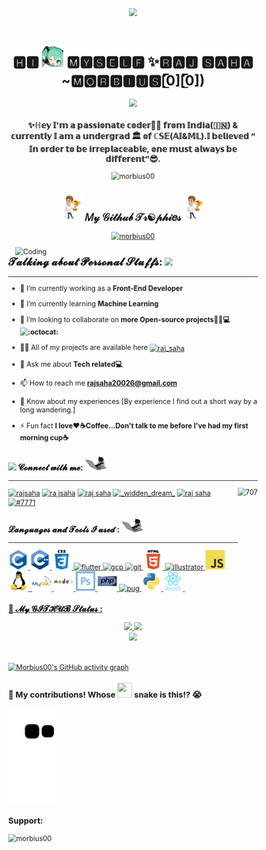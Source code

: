 
<div align="center">
<img   width="1000rem" src="https://38.media.tumblr.com/3a77a8e4e1332348d3761d20e83776bd/tumblr_nd5h91ToSz1rmmzqko1_500.gif">
</div>
<br>

<h1 align="center">🅷🅸 <img src="https://github.com/bartick/bartick/blob/main/images/Greetings.gif?raw=true" width="43" style="max-width: 100%;"> 🅼🆈🆂🅴🅻🅵 ✨🆁🅰🅹 🆂🅰🅷🅰 ~🅼🅾🆁🅱🅸🆄🆂[̲̅0][̲̅0])</h1>
<p align="center">
  <a align="center" href="https://github.com/DenverCoder1/readme-typing-svg"><img src="https://readme-typing-svg.herokuapp.com?&font=IBM+Plex+Sans&color=08e8de&size=27&lines=Welcome+to+my+GITHUB+Profile!;I'm+a+Enthusiastic+web+developer" /></a>
</p>
<h3 align="center">✨ℍ𝕖𝕪 𝕀'𝕞 𝕒 𝕡𝕒𝕤𝕤𝕚𝕠𝕟𝕒𝕥𝕖 𝕔𝕠𝕕𝕖𝕣👨‍💻 𝕗𝕣𝕠𝕞 𝕀𝕟𝕕𝕚𝕒(🇮🇳) & 𝕔𝕦𝕣𝕣𝕖𝕟𝕥𝕝𝕪 𝕀 𝕒𝕞 𝕒 𝕦𝕟𝕕𝕖𝕣𝕘𝕣𝕒𝕕 🏛️ 𝕠𝕗 ℂ𝕊𝔼(𝔸𝕀&𝕄𝕃).𝕀 𝕓𝕖𝕝𝕚𝕖𝕧𝕖𝕕 “ 𝕀𝕟 𝕠𝕣𝕕𝕖𝕣 𝕥𝕠 𝕓𝕖 𝕚𝕣𝕣𝕖𝕡𝕝𝕒𝕔𝕖𝕒𝕓𝕝𝕖, 𝕠𝕟𝕖 𝕞𝕦𝕤𝕥 𝕒𝕝𝕨𝕒𝕪𝕤 𝕓𝕖 𝕕𝕚𝕗𝕗𝕖𝕣𝕖𝕟𝕥”😎.</h3>

<p align="Center"> <img src="https://komarev.com/ghpvc/?username=morbius00&label=Profile%20views&color=0e75b6&style=flat" alt="morbius00" /> </p>
<h2  align="center" <img src="![image](https://user-images.githubusercontent.com/102956488/163682077-7138fe6f-4777-4c73-98cf-67281125d0cf.png)
"/img><img src="https://github.com/Morbius00/Morbius00/blob/main/image/kisspng-vector-graphics-illustration-man-clip-art-image-image-for-free-man-holding-trophy-vector-character-5be83b2523ce29.9695955815419461491467.png?raw=true" width="43" style="max-width: 100%;"> 𝑀𝓎 𝒢𝒾𝓉𝒽𝓊𝒷 𝒯𝓇☯𝓅𝒽𝒾𝑒𝓈 <img src="https://github.com/Morbius00/Morbius00/blob/main/image/kisspng-vector-graphics-illustration-man-clip-art-image-image-for-free-man-holding-trophy-vector-character-5be83b2523ce29.9695955815419461491467.png?raw=true" width="43" style="max-width: 100%;"> </h2>
<p align="center"> <a href="https://github.com/ryo-ma/github-profile-trophy"><img src="https://github-profile-trophy.vercel.app/?username=morbius00&theme=juicyfresh" alt="morbius00" /></a> </p>
<img align="right" alt="Coding"  width="490" src="https://github.com/Morbius00/Morbius00/blob/main/image/tenor.gif?raw=true"/>


**<h2>𝓣𝓪𝓵𝓴𝓲𝓷𝓰 𝓪𝓫𝓸𝓾𝓽 𝓟𝓮𝓻𝓼𝓸𝓷𝓪𝓵 𝓢𝓽𝓾𝓯𝓯𝓼: <img src="https://emojipedia-us.s3.amazonaws.com/source/microsoft-teams/337/man-tipping-hand_1f481-200d-2642-fe0f.png" width="38"/></h2>**
<hr>

- 🔭 I’m currently working as a **Front-End Developer**

- 🌱 I’m currently learning **Machine Learning**

- 👯 I’m looking to collaborate on **more Open-source projects👨‍💻💻 <img class="emoji" title=":octocat:" alt=":octocat:" src="https://github.githubassets.com/images/icons/emoji/octocat.png" height="20" width="20" align="absmiddle">**

- 👨‍💻 All of my projects are available here <a href="https://morbius00.github.io/My-Portfolio/"><img align="center" src="https://as2.ftcdn.net/v2/jpg/03/70/62/61/1000_F_370626176_2OUQtT1obh2fhHe9xHvUBbMUE7sx1SBt.jpg" alt="raj_saha" height="40" width="70" /></a>

- 💬 Ask me about **Tech related💻**

- 📫 How to reach me **rajsaha20026@gmail.com**

- 📄 Know about my experiences [By experience I find out a short way by a long wandering.]

- ⚡ Fun fact **I love❤️☕Coffee...Don't talk to me before I've had my first morning cup☕**


<h3 align="left"> <g-emoji class="g-emoji" alias="telephone_receiver" fallback-src="https://github.githubassets.com/images/icons/emoji/unicode/1f4de.png"><img src="https://emojipedia-us.s3.amazonaws.com/source/microsoft-teams/337/telephone-receiver_1f4de.png" width="38"/></g-emoji> 𝓒𝓸𝓷𝓷𝓮𝓬𝓽 𝔀𝓲𝓽𝓱 𝓶𝓮: <img alt="dev_cat" src="https://raw.githubusercontent.com/dev-akshat/archive/main/images/gifs/others/dev_cat.gif" width="43">&nbsp</h3>
<hr>
<p align="left"> 
<img align="right" height="179" alt="707" src="https://64.media.tumblr.com/161fe8b55c60bc79dd05d7f9be27ee2b/95757ed8e45eba00-03/s640x960/efd98e66df051028b2cb729ffe4f64982c75fb7b.gifv">
<a href="https://twitter.com/rajsaha" target="blank"><img align="center" src="https://raw.githubusercontent.com/rahuldkjain/github-profile-readme-generator/master/src/images/icons/Social/twitter.svg" alt="rajsaha" height="30" width="40" /></a>
<a href="https://linkedin.com/in/ra jsaha" target="blank"><img align="center" src="https://raw.githubusercontent.com/rahuldkjain/github-profile-readme-generator/master/src/images/icons/Social/linked-in-alt.svg" alt="ra jsaha" height="30" width="40" /></a>
<a href="https://fb.com/raj saha" target="blank"><img align="center" src="https://raw.githubusercontent.com/rahuldkjain/github-profile-readme-generator/master/src/images/icons/Social/facebook.svg" alt="raj saha" height="30" width="40" /></a>
<a href="https://instagram.com/_widden_dream_" target="blank"><img align="center" src="https://raw.githubusercontent.com/rahuldkjain/github-profile-readme-generator/master/src/images/icons/Social/instagram.svg" alt="_widden_dream_" height="30" width="40" /></a>
<a href="https://www.youtube.com/c/raj saha" target="blank"><img align="center" src="https://raw.githubusercontent.com/rahuldkjain/github-profile-readme-generator/master/src/images/icons/Social/youtube.svg" alt="raj saha" height="30" width="40" /></a>
<a href="https://discord.gg/#7771" target="blank"><img align="center" src="https://raw.githubusercontent.com/rahuldkjain/github-profile-readme-generator/master/src/images/icons/Social/discord.svg" alt="#7771" height="30" width="40" /></a>
</p>

<h3 align="left">𝓛𝓪𝓷𝓰𝓾𝓪𝓰𝓮𝓼 𝓪𝓷𝓭 𝓣𝓸𝓸𝓵𝓼 𝓘 𝓾𝓼𝓮𝓭 : <img src="https://github.com/bartick/bartick/blob/main/images/tech.gif" width="43" style="max-width: 100%;"> </h3>
<hr>
<p align="left"> <a href="https://www.blender.org/" target="_blank" rel="noreferrer"> <img src="https://raw.githubusercontent.com/devicons/devicon/master/icons/c/c-original.svg" alt="c" width="40" height="40"/> </a> <a href="https://www.w3schools.com/cpp/" target="_blank" rel="noreferrer"> <img src="https://raw.githubusercontent.com/devicons/devicon/master/icons/cplusplus/cplusplus-original.svg" alt="cplusplus" width="40" height="40"/> </a> <a href="https://www.w3schools.com/css/" target="_blank" rel="noreferrer"> <img src="https://raw.githubusercontent.com/devicons/devicon/master/icons/css3/css3-original-wordmark.svg" alt="css3" width="40" height="40"/> </a> <a href="https://flutter.dev" target="_blank" rel="noreferrer"> <img src="https://www.vectorlogo.zone/logos/flutterio/flutterio-icon.svg" alt="flutter" width="40" height="40"/> </a> <a href="https://cloud.google.com" target="_blank" rel="noreferrer"> <img src="https://www.vectorlogo.zone/logos/google_cloud/google_cloud-icon.svg" alt="gcp" width="40" height="40"/> </a> <a href="https://git-scm.com/" target="_blank" rel="noreferrer"> <img src="https://www.vectorlogo.zone/logos/git-scm/git-scm-icon.svg" alt="git" width="40" height="40"/> </a> <a  <a href="https://www.w3.org/html/" target="_blank" rel="noreferrer"> <img src="https://raw.githubusercontent.com/devicons/devicon/master/icons/html5/html5-original-wordmark.svg" alt="html5" width="40" height="40"/> </a> <a href="https://www.adobe.com/in/products/illustrator.html" target="_blank" rel="noreferrer"> <img src="https://www.vectorlogo.zone/logos/adobe_illustrator/adobe_illustrator-icon.svg" alt="illustrator" width="40" height="40"/> </a> <a href="https://www.java.com" target="_blank" rel="noreferrer"> <a href="https://developer.mozilla.org/en-US/docs/Web/JavaScript" target="_blank" rel="noreferrer"> <img src="https://raw.githubusercontent.com/devicons/devicon/master/icons/javascript/javascript-original.svg" alt="javascript" width="40" height="40"/> </a> <a href="https://www.linux.org/" target="_blank" rel="noreferrer"> <img src="https://raw.githubusercontent.com/devicons/devicon/master/icons/linux/linux-original.svg" alt="linux" width="40" height="40"/> </a> <a href="https://www.mongodb.com/" target="_blank" rel="noreferrer"> <img  <a href="https://www.mysql.com/" target="_blank" rel="noreferrer"> <img src="https://raw.githubusercontent.com/devicons/devicon/master/icons/mysql/mysql-original-wordmark.svg" alt="mysql" width="40" height="40"/> </a> <a href="https://nodejs.org" target="_blank" rel="noreferrer"> <img src="https://raw.githubusercontent.com/devicons/devicon/master/icons/nodejs/nodejs-original-wordmark.svg" alt="nodejs" width="40" height="40"/> </a> <a href="https://www.photoshop.com/en" target="_blank" rel="noreferrer"> <img src="https://raw.githubusercontent.com/devicons/devicon/master/icons/photoshop/photoshop-line.svg" alt="photoshop" width="40" height="40"/> </a> <a href="https://www.php.net" target="_blank" rel="noreferrer"> <img src="https://raw.githubusercontent.com/devicons/devicon/master/icons/php/php-original.svg" alt="php" width="40" height="40"/> </a> <a href="https://pugjs.org" target="_blank" rel="noreferrer"> <img src="https://cdn.worldvectorlogo.com/logos/pug.svg" alt="pug" width="40" height="40"/> </a> <a href="https://www.python.org" target="_blank" rel="noreferrer"> <img src="https://raw.githubusercontent.com/devicons/devicon/master/icons/python/python-original.svg" alt="python" width="40" height="40"/> </a> <a href="https://reactjs.org/" target="_blank" rel="noreferrer"> <img src="https://raw.githubusercontent.com/devicons/devicon/master/icons/react/react-original-wordmark.svg" alt="react" width="40" height="40"/> </a> </a> <a href="https://www.typescriptlang.org/" target="_blank" rel="noreferrer"> <img  </p>

<h3 <g-emoji class="g-emoji" alias="medal_sports" fallback-src="https://github.githubassets.com/images/icons/emoji/unicode/1f3c5.png">🏅 𝓜𝔂 𝓖𝓘𝓣𝓗𝓤𝓑 𝓢𝓽𝓪𝓽𝓾𝓼 :</h3>

<p align="center">
  <img height="180em" src="https://github-readme-stats.vercel.app/api/?username=Morbius00&count_private=true&theme=algolia&show_icons=true&include_all_commits=true&hide_border=true" />
  <img height="180em" src="https://github-readme-stats.vercel.app/api/top-langs/?username=Morbius00&theme=algolia&layout=compact" />
  <br>
  <img align="center" src="https://github-readme-streak-stats.herokuapp.com/?user=Morbius00&theme=black-ice&hide_border=true&stroke=0000&background=060A0CD" />
</p>



<br>

[![Morbius00's GitHub activity graph](https://activity-graph.herokuapp.com/graph?username=Morbius00&bg_color=0D1117&color=00FF00&line=FFFF00&point=FFFFFF&hide_border=true)](https://github.com/Rajdip019)


### 🚀 My contributions! Whose <img src= "https://c.tenor.com/BczFoyx41WoAAAAj/swallowed-the-mighty-ones.gif" width= "30" height= "30"> snake is this!? 😭
![Contribution grid snake animation](https://raw.githubusercontent.com/codergirl-al/codergirl-al/output/github-contribution-grid-snake.svg)

<h3 align="left">Support:</h3>
<p><a href="https://www.buymeacoffee.com/morbius00"> <img align="left" src="https://cdn.buymeacoffee.com/buttons/v2/default-yellow.png" height="50" width="210" alt="morbius00" /></a></p><br><br>

